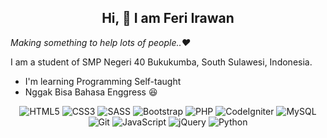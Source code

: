 ## <div align="center"> Hi, :wave: I am Feri Irawan </div>

_Making something to help lots of people..:hearts:_

I am a student of SMP Negeri 40 Bukukumba, South Sulawesi, Indonesia.
- I'm learning Programming Self-taught
- Nggak Bisa Bahasa Enggress :laughing:

<div align="center">
  <img alt="HTML5" src="https://img.shields.io/badge/html5%20-%23E34F26.svg?&style=for-the-badge&logo=html5&logoColor=white" />
  <img alt="CSS3" src="https://img.shields.io/badge/css3%20-%231572B6.svg?&style=for-the-badge&logo=css3&logoColor=white" />
  <img alt="SASS" src="https://img.shields.io/badge/Sass-CC6699?style=for-the-badge&logo=sass&logoColor=white" />
  <img alt="Bootstrap" src="https://img.shields.io/badge/bootstrap%20-%23563D7C.svg?&style=for-the-badge&logo=bootstrap&logoColor=white" />
  <img alt="PHP" src="https://img.shields.io/badge/PHP-777BB4?style=for-the-badge&logo=php&logoColor=white" />
  <img alt="CodeIgniter" src="https://img.shields.io/badge/Codeigniter-EF4223?style=for-the-badge&logo=codeigniter&logoColor=white" />
  <img alt="MySQL" src="https://img.shields.io/badge/MySQL-F29111?style=for-the-badge&logo=mysql&logoColor=white" />
  <img alt="Git" src="https://img.shields.io/badge/Git-F05032?style=for-the-badge&logo=git&logoColor=white" />
  <img alt="JavaScript" src="https://img.shields.io/badge/javascript%20-%23323330.svg?&style=for-the-badge&logo=javascript&logoColor=%23F7DF1E" />
  <img alt="jQuery" src="https://img.shields.io/badge/jquery%20-%230769AD.svg?&style=for-the-badge&logo=jquery&logoColor=white" />
  <img alt="Python" src="https://img.shields.io/badge/Python-3776AB?style=for-the-badge&logo=python&logoColor=white" />
</div>
